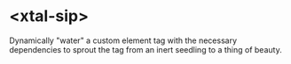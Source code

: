 # \<xtal-sip\>

Dynamically &#34;water&#34; a custom element tag with the necessary dependencies to sprout the tag from an inert seedling to a thing of beauty.

